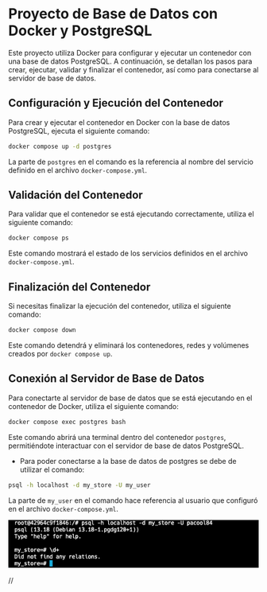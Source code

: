 # Proyecto de Base de Datos con Docker y PostgreSQL

Este proyecto utiliza Docker para configurar y ejecutar un contenedor con una base de datos PostgreSQL. A continuación, se detallan los pasos para crear, ejecutar, validar y finalizar el contenedor, así como para conectarse al servidor de base de datos.

## Configuración y Ejecución del Contenedor

Para crear y ejecutar el contenedor en Docker con la base de datos PostgreSQL, ejecuta el siguiente comando:

```sh
docker compose up -d postgres
```

La parte de `postgres` en el comando es la referencia al nombre del servicio definido en el archivo `docker-compose.yml`.

## Validación del Contenedor

Para validar que el contenedor se está ejecutando correctamente, utiliza el siguiente comando:

```sh
docker compose ps
```

Este comando mostrará el estado de los servicios definidos en el archivo `docker-compose.yml`.

## Finalización del Contenedor

Si necesitas finalizar la ejecución del contenedor, utiliza el siguiente comando:

```sh
docker compose down
```

Este comando detendrá y eliminará los contenedores, redes y volúmenes creados por `docker compose up`.

## Conexión al Servidor de Base de Datos

Para conectarte al servidor de base de datos que se está ejecutando en el contenedor de Docker, utiliza el siguiente comando:

```sh
docker compose exec postgres bash
```

Este comando abrirá una terminal dentro del contenedor `postgres`, permitiéndote interactuar con el servidor de base de datos PostgreSQL.

- Para poder conectarse a la base de datos de postgres se debe de utilizar el comando:

```sh
psql -h localhost -d my_store -U my_user
```

La parte de `my_user` en el comando hace referencia al usuario que configuró en el archivo `docker-compose.yml`.

![alt text](image.png)

//

